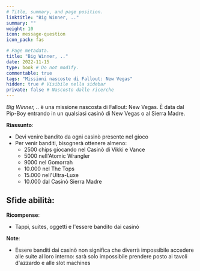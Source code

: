 ```yaml
---
# Title, summary, and page position.
linktitle: "Big Winner, .." 
summary: ""
weight: 10
icon: message-question
icon_pack: fas

# Page metadata.
title: "Big Winner, .."
date: 2022-11-15
type: book # Do not modify.
commentable: true
tags: "Missioni nascoste di Fallout: New Vegas"
hidden: true # Visibile nella sidebar
private: false # Nascosto dalle ricerche
---
```


<div class="fnv">


*Big Winner, ..* è una missione nascosta di Fallout: New Vegas. È data dal Pip-Boy entrando in un qualsiasi casinò di New Vegas o al Sierra Madre.


**Riassunto**:
- Devi venire bandito da ogni casinò presente nel gioco
- Per venir banditi, bisognerà ottenere almeno: 
  - 2500 chips giocando nel Casinò di Vikki e Vance
  - 5000 nell'Atomic Wrangler
  - 9000 nel Gomorrah
  - 10.000 nel The Tops
  - 15.000 nell'Ultra-Luxe
  - 10.000 dal Casinò Sierra Madre


**Sfide abilità**:
- 


**Ricompense**:
- Tappi, suites, oggetti e l'essere bandito dai casinò


**Note**:
- Essere banditi dai casinò non significa che diverrà impossibile accedere alle suite al loro interno: sarà solo impossibile prendere posto ai tavoli d'azzardo e alle slot machines


</div>


